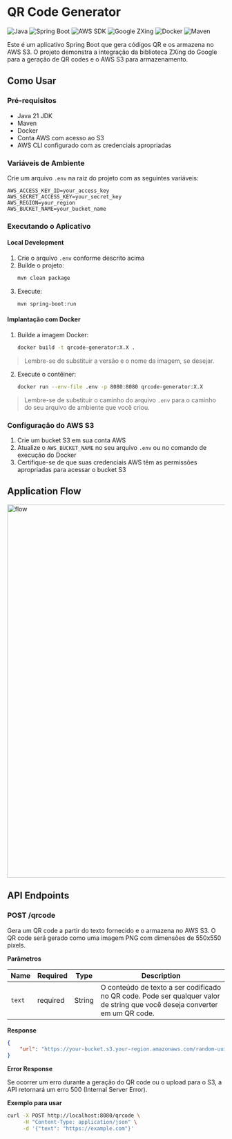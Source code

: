 # QR Code Generator

![Java](https://img.shields.io/badge/Java-21-orange)
![Spring Boot](https://img.shields.io/badge/Spring%20Boot-3.4.4-brightgreen)
![AWS SDK](https://img.shields.io/badge/AWS%20SDK-2.24.12-yellow)
![Google ZXing](https://img.shields.io/badge/Google%20ZXing-3.5.2-blue)
![Docker](https://img.shields.io/badge/Docker-✓-blue)
![Maven](https://img.shields.io/badge/Maven-3.9.6-red)

Este é um aplicativo Spring Boot que gera códigos QR e os armazena no AWS S3. O projeto demonstra a integração da biblioteca ZXing do Google para a geração de QR codes e o AWS S3 para armazenamento.

## Como Usar

### Pré-requisitos

- Java 21 JDK
- Maven
- Docker
- Conta AWS com acesso ao S3
- AWS CLI configurado com as credenciais apropriadas

### Variáveis de Ambiente

Crie um arquivo `.env` na raiz do projeto com as seguintes variáveis:

```env
AWS_ACCESS_KEY_ID=your_access_key
AWS_SECRET_ACCESS_KEY=your_secret_key
AWS_REGION=your_region
AWS_BUCKET_NAME=your_bucket_name
```

### Executando o Aplicativo

#### Local Development

1. Crie o arquivo `.env` conforme descrito acima
2. Builde o projeto:
   ```bash
   mvn clean package
   ```
3. Execute:
   ```bash
   mvn spring-boot:run
   ```

#### Implantação com Docker

1. Builde a imagem Docker:
   ```bash
   docker build -t qrcode-generator:X.X . 
   ```
> Lembre-se de substituir a versão e o nome da imagem, se desejar.

2. Execute o contêiner:
   ```bash
   docker run --env-file .env -p 8080:8080 qrcode-generator:X.X 
   ```

> Lembre-se de substituir o caminho do arquivo `.env` para o caminho do seu arquivo de ambiente que você criou.

### Configuração do AWS S3

1. Crie um bucket S3 em sua conta AWS
2. Atualize o `AWS_BUCKET_NAME` no seu arquivo `.env` ou no comando de execução do Docker
3. Certifique-se de que suas credenciais AWS têm as permissões apropriadas para acessar o bucket S3

## Application Flow

<img width="1184" height="864" alt="flow" src="https://github.com/user-attachments/assets/747d61d0-0e6a-4a73-afa8-39639440c6c6" />


## API Endpoints

### POST /qrcode
Gera um QR code a partir do texto fornecido e o armazena no AWS S3. O QR code será gerado como uma imagem PNG com dimensões de 550x550 pixels.

**Parâmetros**

| Name | Required | Type | Description |
|------|----------|------|-------------|
| `text` | required | String | O conteúdo de texto a ser codificado no QR code. Pode ser qualquer valor de string que você deseja converter em um QR code. |

**Response**

```json
{
    "url": "https://your-bucket.s3.your-region.amazonaws.com/random-uuid"
}
```

**Error Response**

Se ocorrer um erro durante a geração do QR code ou o upload para o S3, a API retornará um erro 500 (Internal Server Error).

**Exemplo para usar**

```bash
curl -X POST http://localhost:8080/qrcode \
     -H "Content-Type: application/json" \
     -d '{"text": "https://example.com"}'
```
